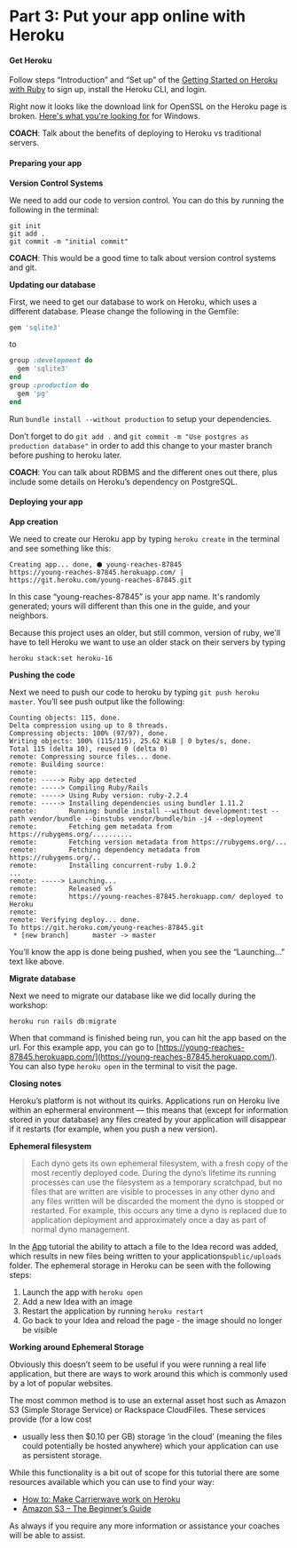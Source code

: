 # Part 3: Put your app online with Heroku

#### Get Heroku <a id="get-heroku"></a>

Follow steps “Introduction” and “Set up” of the [Getting Started on Heroku with Ruby](https://devcenter.heroku.com/articles/getting-started-with-ruby#introduction) to sign up, install the Heroku CLI, and login.

Right now it looks like the download link for OpenSSL on the Heroku page is broken.  [Here's what you're looking for](https://slproweb.com/products/Win32OpenSSL.html) for Windows.

**COACH**: Talk about the benefits of deploying to Heroku vs traditional servers.

#### Preparing your app <a id="preparing-your-app"></a>

**Version Control Systems**

We need to add our code to version control. You can do this by running the following in the terminal:

```text
git init
git add .
git commit -m "initial commit"
```

**COACH**: This would be a good time to talk about version control systems and git.

**Updating our database**

First, we need to get our database to work on Heroku, which uses a different database. Please change the following in the Gemfile:

```ruby
gem 'sqlite3'
```

to

```ruby
group :development do
  gem 'sqlite3'
end
group :production do
  gem 'pg'
end
```

Run `bundle install --without production` to setup your dependencies.

Don’t forget to do `git add .` and `git commit -m "Use postgres as production database"` in order to add this change to your master branch before pushing to heroku later.

**COACH**: You can talk about RDBMS and the different ones out there, plus include some details on Heroku’s dependency on PostgreSQL.

#### Deploying your app <a id="deploying-your-app"></a>

**App creation**

We need to create our Heroku app by typing `heroku create` in the terminal and see something like this:

```text
Creating app... done, ⬢ young-reaches-87845
https://young-reaches-87845.herokuapp.com/ | https://git.heroku.com/young-reaches-87845.git
```

In this case “young-reaches-87845” is your app name.  It's randomly generated; yours will different than this one in the guide, and your neighbors.

Because this project uses an older, but still common, version of ruby, we'll have to tell Heroku we want to use an older stack on their servers by typing 

```text
heroku stack:set heroku-16
```

**Pushing the code**

Next we need to push our code to heroku by typing `git push heroku master`. You’ll see push output like the following:

```text
Counting objects: 115, done.
Delta compression using up to 8 threads.
Compressing objects: 100% (97/97), done.
Writing objects: 100% (115/115), 25.62 KiB | 0 bytes/s, done.
Total 115 (delta 10), reused 0 (delta 0)
remote: Compressing source files... done.
remote: Building source:
remote:
remote: -----> Ruby app detected
remote: -----> Compiling Ruby/Rails
remote: -----> Using Ruby version: ruby-2.2.4
remote: -----> Installing dependencies using bundler 1.11.2
remote:        Running: bundle install --without development:test --path vendor/bundle --binstubs vendor/bundle/bin -j4 --deployment
remote:        Fetching gem metadata from https://rubygems.org/..........
remote:        Fetching version metadata from https://rubygems.org/...
remote:        Fetching dependency metadata from https://rubygems.org/..
remote:        Installing concurrent-ruby 1.0.2
...
remote: -----> Launching...
remote:        Released v5
remote:        https://young-reaches-87845.herokuapp.com/ deployed to Heroku
remote:
remote: Verifying deploy... done.
To https://git.heroku.com/young-reaches-87845.git
 * [new branch]      master -> master
```

You’ll know the app is done being pushed, when you see the “Launching…” text like above.

**Migrate database**

Next we need to migrate our database like we did locally during the workshop:

```text
heroku run rails db:migrate
```

When that command is finished being run, you can hit the app based on the url. For this example app, you can go to [https://young-reaches-87845.herokuapp.com/](https://young-reaches-87845.herokuapp.com/). You can also type `heroku open` in the terminal to visit the page.

**Closing notes**

Heroku’s platform is not without its quirks. Applications run on Heroku live within an ephermeral environment — this means that \(except for information stored in your database\) any files created by your application will disappear if it restarts \(for example, when you push a new version\).

**Ephemeral filesystem**

> Each dyno gets its own ephemeral filesystem, with a fresh copy of the most recently deployed code. During the dyno’s lifetime its running processes can use the filesystem as a temporary scratchpad, but no files that are written are visible to processes in any other dyno and any files written will be discarded the moment the dyno is stopped or restarted. For example, this occurs any time a dyno is replaced due to application deployment and approximately once a day as part of normal dyno management.

In the [App](part-1-build-your-first-app.md#4-adding-picture-uploads) tutorial the ability to attach a file to the Idea record was added, which results in new files being written to your applications`public/uploads` folder. The ephemeral storage in Heroku can be seen with the following steps:

1. Launch the app with `heroku open`
2. Add a new Idea with an image
3. Restart the application by running `heroku restart`
4. Go back to your Idea and reload the page - the image should no longer be visible

**Working around Ephemeral Storage**

Obviously this doesn’t seem to be useful if you were running a real life application, but there are ways to work around this which is commonly used by a lot of popular websites.

The most common method is to use an external asset host such as Amazon S3 \(Simple Storage Service\) or Rackspace CloudFiles. These services provide \(for a low cost

* usually less then $0.10 per GB\) storage ‘in the cloud’ \(meaning the files could potentially be hosted anywhere\) which your application can use as persistent storage.

While this functionality is a bit out of scope for this tutorial there are some resources available which you can use to find your way:

* [How to: Make Carrierwave work on Heroku](https://github.com/carrierwaveuploader/carrierwave/wiki/How-to%3A-Make-Carrierwave-work-on-Heroku)
* [Amazon S3 – The Beginner’s Guide](http://www.hongkiat.com/blog/amazon-s3-the-beginners-guide/)

As always if you require any more information or assistance your coaches will be able to assist.

